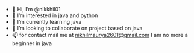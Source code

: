- 👋 Hi, I’m @nikkhil01
- 👀 I’m interested in java and python
- 🌱 I’m currently learning java
- 💞️ I’m looking to collaborate on project based on java
- 📫 for contact mail me at nikhilmaurya2601@gmail.com
I am no more a beginner in java

<!---
nikkhil01/nikkhil01 is a ✨ special ✨ repository because its `README.md` (this file) appears on your GitHub profile.
You can click the Preview link to take a look at your changes.
--->
